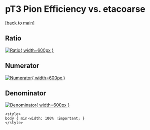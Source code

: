 # pT3 Pion Efficiency vs. etacoarse

[[back to main](./)]



## Ratio

[![Ratio](../mtv/var/pT3_211_eff_etacoarse.png){ width=600px }](../mtv/var/pT3_211_eff_etacoarse.pdf)

## Numerator

[![Numerator](../mtv/num/pT3_211_eff_etacoarse_num.png){ width=600px }](../mtv/num/pT3_211_eff_etacoarse_num.pdf)

## Denominator

[![Denominator](../mtv/den/pT3_211_eff_etacoarse_den.png){ width=600px }](../mtv/den/pT3_211_eff_etacoarse_den.pdf)


``` {=html}
<style>
body { min-width: 100% !important; }
</style>
```
